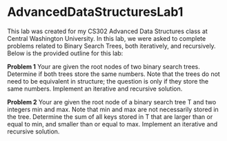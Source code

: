# AdvancedDataStructuresLab1
This lab was created for my CS302 Advanced Data Structures class at Central Washington University. In this lab, we were asked to complete problems related to Binary Search Trees, both iteratively, and recursively. Below is the provided outline for this lab:

**Problem 1**
Your are given the root nodes of two binary search trees. Determine if both trees store the same numbers.
Note that the trees do not need to be equivalent in structure; the question is only if they store the same numbers.
Implement an iterative and recursive solution.

**Problem 2**
Your are given the root node of a binary search tree T and two integers min and max. Note that min and max are
not necessarily stored in the tree. Determine the sum of all keys stored in T that are larger than or equal to min,
and smaller than or equal to max. Implement an iterative and recursive solution.
